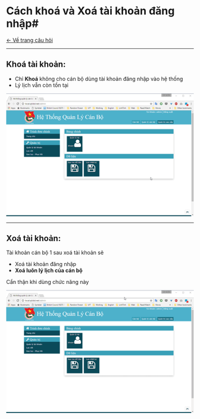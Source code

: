 # Cách khoá và Xoá tài khoản đăng nhập#

[<- Về trang câu hỏi ](/tutorial/menu_cau-hoi-thuong-gap.html)

----------

## Khoá tài khoản: ##

- Chỉ **Khoá** không cho cán bộ dùng tài khoản đăng nhập vào hệ thống
- Lý lịch vẫn còn tồn tại

![](image\Screenshots\2017-04\2017-04\hd_khoataikhoan.gif)


----------
## Xoá tài khoản: ##

Tài khoản cán bộ 1 sau xoá tài khoản sẽ

+ Xoá tài khoản đăng nhập
+ **Xoá luôn lý lịch của cán bộ**

Cẩn thận khi dùng chức năng này

![](image\Screenshots\2017-04\2017-04\hd4_xoataikhoan.gif)
